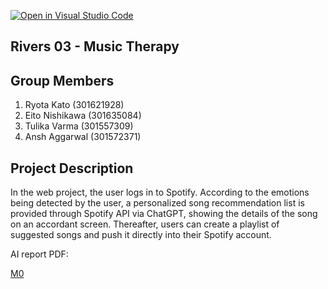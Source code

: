 [![Open in Visual Studio Code](https://classroom.github.com/assets/open-in-vscode-2e0aaae1b6195c2367325f4f02e2d04e9abb55f0b24a779b69b11b9e10269abc.svg)](https://classroom.github.com/online_ide?assignment_repo_id=16373834&assignment_repo_type=AssignmentRepo)

## Rivers 03 - Music Therapy

## Group Members

1. Ryota Kato (301621928)
2. Eito Nishikawa (301635084)
3. Tulika Varma (301557309)
4. Ansh Aggarwal (301572371)

## Project Description

In the web project, the user logs in to Spotify. According to the emotions being detected by the user, a personalized song recommendation list is provided through Spotify API via ChatGPT, showing the details of the song on an accordant screen. Thereafter, users can create a playlist of suggested songs and push it directly into their Spotify account.

AI report PDF:

[M0](/AI-Form/M0/)

